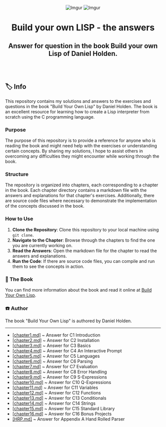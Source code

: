 <div align="center">

![Imgur](https://upload.wikimedia.org/wikipedia/commons/thumb/4/48/Lisp_logo.svg/240px-Lisp_logo.svg.png)
![Imgur](https://upload.wikimedia.org/wikipedia/commons/thumb/1/18/C_Programming_Language.svg/217px-C_Programming_Language.svg.png)

<h1> Build your own LISP - the answers </h1>

<h2>Answer for question in the book Build your own Lisp of Daniel Holden.</h2>
</div>

<br></br>

## 🏷️ Info

This repository contains my solutions and answers to the exercises and questions in the book "Build Your Own Lisp" by Daniel Holden. The book is an excellent resource for learning how to create a Lisp interpreter from scratch using the C programming language.

### Purpose

The purpose of this repository is to provide a reference for anyone who is reading the book and might need help with the exercises or understanding certain concepts. By sharing my solutions, I hope to assist others in overcoming any difficulties they might encounter while working through the book.

### Structure

The repository is organized into chapters, each corresponding to a chapter in the book. Each chapter directory contains a markdown file with the answers and explanations for that chapter's exercises. Additionally, there are source code files where necessary to demonstrate the implementation of the concepts discussed in the book.

### How to Use

1. **Clone the Repository**: Clone this repository to your local machine using `git clone`.
2. **Navigate to the Chapter**: Browse through the chapters to find the one you are currently working on.
3. **Read the Answers**: Open the markdown file for the chapter to read the answers and explanations.
4. **Run the Code**: If there are source code files, you can compile and run them to see the concepts in action.

### 📗 The Book

You can find more information about the book and read it online at [Build Your Own Lisp](https://buildyourownlisp.com/).

### ☎️ Author

The book "Build Your Own Lisp" is authored by Daniel Holden.

---

* [[chapter1.md]](/Chapter_1/chapter1.md) ~ Answer for C1 Introduction
* [[chapter2.md]](/Chapter_2/chapter2.md) ~ Answer for C2 Installation
* [[chapter3.md]](/Chapter_3/chapter3.md) ~ Answer for C3 Basics
* [[chapter4.md]](/Chapter_4/chapter4.md) ~ Answer for C4 An Interactive Prompt
* [[chapter5.md]](/Chapter_5/chapter5.md) ~ Answer for C5 Languages
* [[chapter6.md]](/Chapter_6/chapter6.md) ~ Answer for C6 Parsing
* [[chapter7.md]](/Chapter_7/chapter7.md) ~ Answer for C7 Evaluation
* [[chapter8.md]](/Chapter_8/chapter8.md) ~ Answer for C8 Error Handling
* [[chapter9.md]](/Chapter_9/chapter9.md) ~ Answer for C9 S-Expressions
* [[chapter10.md]](/Chapter_10/chapter10.md) ~ Answer for C10 Q-Expressions
* [[chapter11.md]](/Chapter_11/chapter11.md) ~ Answer for C11 Variables
* [[chapter12.md]](/Chapter_12/chapter12.md) ~ Answer for C12 Functions
* [[chapter13.md]](/Chapter_13/chapter13.md) ~ Answer for C13 Conditionals
* [[chapter14.md]](/Chapter_14/chapter14.md) ~ Answer for C14 Strings
* [[chapter15.md]](/Chapter_15/chapter15.md) ~ Answer for C15 Standard Library
* [[chapter16.md]](/Chapter_16/chapter16.md) ~ Answer for C16 Bonus Projects
* [[HRP.md]](/Hand_Rolled_Parser/HRP.md) ~ Answer for Appendix A Hand Rolled Parser